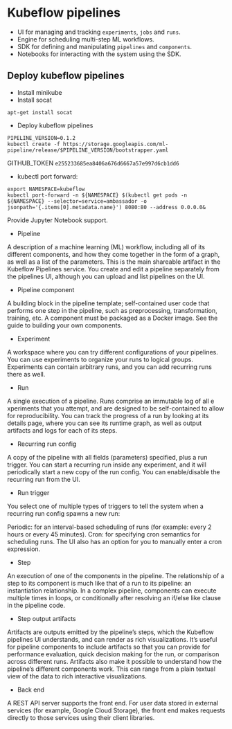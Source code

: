 # Kubeflow pipelines

* UI for managing and tracking `experiments`, `jobs` and `runs`.
* Engine for scheduling multi-step ML workflows.
* SDK for defining and manipulating `pipelines` and `components`.
* Notebooks for interacting with the system using the SDK.

## Deploy kubeflow pipelines

* Install minikube
* Install socat

```command line
apt-get install socat
```

* Deploy kubeflow pipelines

```command line
PIPELINE_VERSION=0.1.2
kubectl create -f https://storage.googleapis.com/ml-pipeline/release/$PIPELINE_VERSION/bootstrapper.yaml
```

GITHUB_TOKEN `e255233685ea8406a676d6667a57e997d6cb1dd6`

* kubectl port forward:

```command line
export NAMESPACE=kubeflow
kubectl port-forward -n ${NAMESPACE} $(kubectl get pods -n ${NAMESPACE} --selector=service=ambassador -o jsonpath='{.items[0].metadata.name}') 8080:80 --address 0.0.0.0&
```

Provide Jupyter Notebook support.

* Pipeline

A description of a machine learning (ML) workflow, including all of its different components, and how they come together in the form of a graph, as well as a list of the parameters. This is the main shareable artifact in the Kubeflow Pipelines service. You create and edit a pipeline separately from the pipelines UI, although you can upload and list pipelines on the UI.

* Pipeline component

A building block in the pipeline template; self-contained user code that performs one step in the pipeline, such as preprocessing, transformation, training, etc. A component must be packaged as a Docker image. See the guide to building your own components.

* Experiment

A workspace where you can try different configurations of your pipelines. You can use experiments to organize your runs to logical groups. Experiments can contain arbitrary runs, and you can add recurring runs there as well.

* Run

A single execution of a pipeline. Runs comprise an immutable log of all e xperiments that you attempt, and are designed to be self-contained to allow for reproducibility. You can track the progress of a run by looking at its details page, where you can see its runtime graph, as well as output artifacts and logs for each of its steps.

* Recurring run config

A copy of the pipeline with all fields (parameters) specified, plus a run trigger. You can start a recurring run inside any experiment, and it will periodically start a new copy of the run config. You can enable/disable the recurring run from the UI.

* Run trigger

You select one of multiple types of triggers to tell the system when a recurring run config spawns a new run:

Periodic: for an interval-based scheduling of runs (for example: every 2 hours or every 45 minutes).
Cron: for specifying cron semantics for scheduling runs. The UI also has an option for you to manually enter a cron expression.

* Step

An execution of one of the components in the pipeline. The relationship of a step to its component is much like that of a run to its pipeline: an instantiation relationship. In a complex pipeline, components can execute multiple times in loops, or conditionally after resolving an if/else like clause in the pipeline code.

* Step output artifacts

Artifacts are outputs emitted by the pipeline’s steps, which the Kubeflow pipelines UI understands, and can render as rich visualizations. It’s useful for pipeline components to include artifacts so that you can provide for performance evaluation, quick decision making for the run, or comparison across different runs. Artifacts also make it possible to understand how the pipeline’s different components work. This can range from a plain textual view of the data to rich interactive visualizations.

* Back end

A REST API server supports the front end. For user data stored in external services (for example, Google Cloud Storage), the front end makes requests directly to those services using their client libraries.


